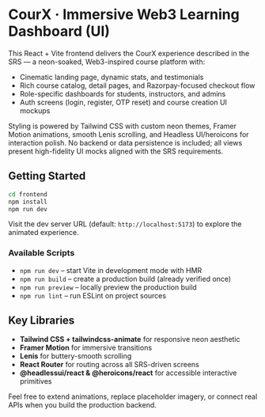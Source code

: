 # CourX · Immersive Web3 Learning Dashboard (UI)

This React + Vite frontend delivers the CourX experience described in the SRS — a neon-soaked, Web3-inspired course platform with:

- Cinematic landing page, dynamic stats, and testimonials
- Rich course catalog, detail pages, and Razorpay-focused checkout flow
- Role-specific dashboards for students, instructors, and admins
- Auth screens (login, register, OTP reset) and course creation UI mockups

Styling is powered by Tailwind CSS with custom neon themes, Framer Motion animations, smooth Lenis scrolling, and Headless UI/heroicons for interaction polish. No backend or data persistence is included; all views present high-fidelity UI mocks aligned with the SRS requirements.

## Getting Started

```bash
cd frontend
npm install
npm run dev
```

Visit the dev server URL (default: `http://localhost:5173`) to explore the animated experience.

### Available Scripts

- `npm run dev` – start Vite in development mode with HMR
- `npm run build` – create a production build (already verified once)
- `npm run preview` – locally preview the production build
- `npm run lint` – run ESLint on project sources

## Key Libraries

- **Tailwind CSS + tailwindcss-animate** for responsive neon aesthetic
- **Framer Motion** for immersive transitions
- **Lenis** for buttery-smooth scrolling
- **React Router** for routing across all SRS-driven screens
- **@headlessui/react & @heroicons/react** for accessible interactive primitives

Feel free to extend animations, replace placeholder imagery, or connect real APIs when you build the production backend.
